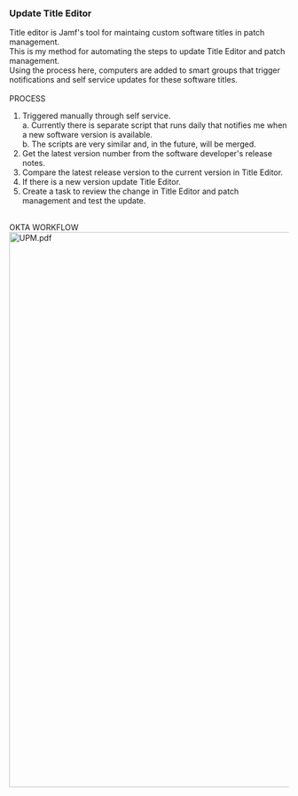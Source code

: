 ### Update Title Editor ###

Title editor is Jamf's tool for maintaing custom software titles in patch management.<br>
This is my method for automating the steps to update Title Editor and patch management.<br> 
Using the process here, computers are added to smart groups that trigger notifications and self service updates for these software titles.<br>
<br>
PROCESS<br>
1. Triggered manually through self service.<br>
  a. Currently there is separate script that runs daily that notifies me when a new software version is available.<br>
  b. The scripts are very similar and, in the future, will be merged.<br> 
3. Get the latest version number from the software developer's release notes.<br>
4. Compare the latest release version to the current version in Title Editor.<br>
5. If there is a new version update Title Editor.<br>
6. Create a task to review the change in Title Editor and patch management and test the update.<br>
<br>
OKTA WORKFLOW<br>
<img width="1000"  alt="UPM.pdf" src="https://github.com/user-attachments/files/19274300/UPM.pdf"><br>
